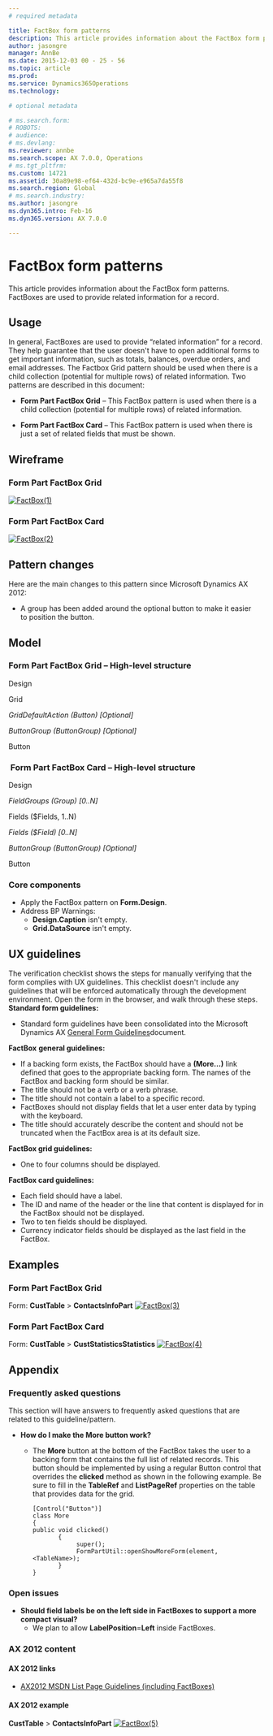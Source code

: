```yaml
---
# required metadata

title: FactBox form patterns
description: This article provides information about the FactBox form patterns. FactBoxes are used to provide related information for a record.
author: jasongre
manager: AnnBe
ms.date: 2015-12-03 00 - 25 - 56
ms.topic: article
ms.prod: 
ms.service: Dynamics365Operations
ms.technology: 

# optional metadata

# ms.search.form: 
# ROBOTS: 
# audience: 
# ms.devlang: 
ms.reviewer: annbe
ms.search.scope: AX 7.0.0, Operations
# ms.tgt_pltfrm: 
ms.custom: 14721
ms.assetid: 30a89e98-ef64-432d-bc9e-e965a7da55f8
ms.search.region: Global
# ms.search.industry: 
ms.author: jasongre
ms.dyn365.intro: Feb-16
ms.dyn365.version: AX 7.0.0

---
```


# FactBox form patterns

This article provides information about the FactBox form patterns. FactBoxes are used to provide related information for a record.

Usage
-----

In general, FactBoxes are used to provide “related information” for a record. They help guarantee that the user doesn't have to open additional forms to get important information, such as totals, balances, overdue orders, and email addresses. The Factbox Grid pattern should be used when there is a child collection (potential for multiple rows) of related information. Two patterns are described in this document:

-   **Form Part FactBox Grid** – This FactBox pattern is used when there is a child collection (potential for multiple rows) of related information.

<!-- -->

-   **Form Part FactBox Card** – This FactBox pattern is used when there is just a set of related fields that must be shown.

## Wireframe
### Form Part FactBox Grid

[![FactBox(1)](./media/factbox1.png)](./media/factbox1.png)

### Form Part FactBox Card

[![FactBox(2)](./media/factbox2.png)](./media/factbox2.png)

## Pattern changes
Here are the main changes to this pattern since Microsoft Dynamics AX 2012:

-   A group has been added around the optional button to make it easier to position the button.

## Model
### Form Part FactBox Grid – High-level structure

Design

Grid

*GridDefaultAction (Button) \[Optional\]*

*ButtonGroup (ButtonGroup) \[Optional\]*

Button

###  Form Part FactBox Card – High-level structure

Design

*FieldGroups (Group) \[0..N\]*

Fields ($Fields, 1..N)

*Fields ($Field) \[0..N\]*

*ButtonGroup (ButtonGroup) \[Optional\]*

Button

### Core components

-   Apply the FactBox pattern on **Form.Design**.
-   Address BP Warnings:
    -   **Design.Caption** isn't empty.
    -   **Grid.DataSource** isn't empty.

## UX guidelines
The verification checklist shows the steps for manually verifying that the form complies with UX guidelines. This checklist doesn't include any guidelines that will be enforced automatically through the development environment. Open the form in the browser, and walk through these steps. **Standard form guidelines:**

-   Standard form guidelines have been consolidated into the Microsoft Dynamics AX [General Form Guidelines](general-form-guidelines.md)document.

**FactBox** **general guidelines:**

-   If a backing form exists, the FactBox should have a **(More…)** link defined that goes to the appropriate backing form. The names of the FactBox and backing form should be similar.
-   The title should not be a verb or a verb phrase.
-   The title should not contain a label to a specific record.
-   FactBoxes should not display fields that let a user enter data by typing with the keyboard.
-   The title should accurately describe the content and should not be truncated when the FactBox area is at its default size.

**FactBox grid guidelines:**

-   One to four columns should be displayed.

**FactBox card guidelines:**

-   Each field should have a label.
-   The ID and name of the header or the line that content is displayed for in the FactBox should not be displayed.
-   Two to ten fields should be displayed.
-   Currency indicator fields should be displayed as the last field in the FactBox.

## Examples
### Form Part FactBox Grid

Form: **CustTable** &gt; **ContactsInfoPart** [![FactBox(3)](./media/factbox3.png)](./media/factbox3.png)

### Form Part FactBox Card

Form: **CustTable** &gt; **CustStatisticsStatistics** [![FactBox(4)](./media/factbox4.png)](./media/factbox4.png)

## Appendix
### Frequently asked questions

This section will have answers to frequently asked questions that are related to this guideline/pattern.

-   **How do I make the More button work?**
    -   The **More** button at the bottom of the FactBox takes the user to a backing form that contains the full list of related records. This button should be implemented by using a regular Button control that overrides the **clicked** method as shown in the following example. Be sure to fill in the **TableRef** and **ListPageRef** properties on the table that provides data for the grid.

            [Control("Button")]
            class More
            {
            public void clicked()
                   {    
                        super();  
                        FormPartUtil::openShowMoreForm(element, <TableName>);     
                   }
            }

### Open issues

-   **Should field labels be on the left side in FactBoxes to support a more compact visual?**
    -   We plan to allow **LabelPosition**=**Left** inside FactBoxes.

### AX 2012 content

#### AX 2012 links

-   [AX2012 MSDN List Page Guidelines (including FactBoxes)](http://msdn.microsoft.com/EN-US/library/gg853328.aspx)

#### AX 2012 example

**CustTable** &gt; **ContactsInfoPart** [![FactBox(5)](./media/factbox5.png)](./media/factbox5.png)

